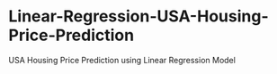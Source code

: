 # Linear-Regression-USA-Housing-Price-Prediction

USA Housing Price Prediction using Linear Regression Model
